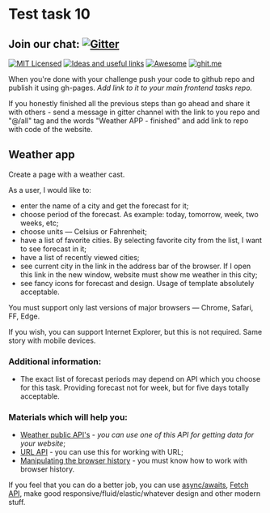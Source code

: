 # Test task 10

## Join our chat: [![Gitter](https://badges.gitter.im/Kottans/frontend.svg)](https://gitter.im/Kottans/frontend?utm_source=badge&utm_medium=badge&utm_campaign=pr-badge)

[![MIT Licensed](https://img.shields.io/badge/license-MIT-blue.svg)](https://github.com/Kottans/web/blob/master/LICENSE.md)
[![Ideas and useful links](https://img.shields.io/badge/google--doc-ideas-ff69b4.svg)](https://docs.google.com/spreadsheets/d/1bZJhYjK3VHOS2HmQb2Fs4aHfEBt8mp1F09j9nEEDaqE/edit#gid=818017811)
[![Awesome](https://cdn.rawgit.com/sindresorhus/awesome/d7305f38d29fed78fa85652e3a63e154dd8e8829/media/badge.svg)](https://github.com/sindresorhus/awesome#front-end-development)
[![ghit.me](https://ghit.me/badge.svg?repo=Kottans/frontend)](https://ghit.me/repo/Kottans/frontend)

When you're done with your challenge push your code to github repo and publish
it using gh-pages. _Add link to it to your main frontend tasks repo._

If you honestly finished all the previous steps than go ahead and share it with
others - send a message in gitter channel with the link to you repo and "@/all"
tag and the words "Weather APP - finished" and add link to repo with code of the
website.

## Weather app

Create a page with a weather cast.

As a user, I would like to:

* enter the name of a city and get the forecast for it;
* choose period of the forecast. As example: today, tomorrow, week, two weeks, etc;
* choose units — Celsius or Fahrenheit;
* have a list of favorite cities. By selecting favorite city from the list, I
  want to see forecast in it;
* have a list of recently viewed cities;
* see current city in the link in the address bar of the browser. If I open this
  link in the new window, website must show me weather in this city;
* see fancy icons for forecast and design. Usage of template absolutely
  acceptable.

You must support only last versions of major browsers — Chrome, Safari, FF,
Edge.

If you wish, you can support Internet Explorer, but this is not required. Same
story with mobile devices.

### Additional information: ###
- The exact list of forecast periods may depend on API which you choose for this task. Providing forecast not for week, but for five days totally acceptable.

### Materials which will help you:

* [Weather public API's](https://github.com/toddmotto/public-apis#weather) - _you can use one of this API for
  getting data for your website_;
* [URL API](https://developer.mozilla.org/en-US/docs/Web/API/URL) - you can use
  this for working with URL;
* [Manipulating the browser history](https://developer.mozilla.org/en-US/docs/Web/API/History_API) -
  you must know how to work with browser history.

If you feel that you can do a better job, you can use
[async/awaits](https://medium.freecodecamp.org/javascript-from-callbacks-to-async-await-1cc090ddad99),
[Fetch API](https://developer.mozilla.org/en-US/docs/Web/API/Fetch_API), make
good responsive/fluid/elastic/whatever design and other modern stuff.

<!-- [Test 9](test09.md) -->
